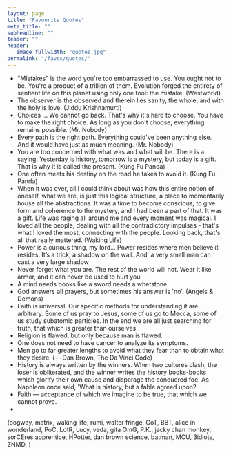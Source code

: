 ```yaml
---
layout: page
title: "Favourite Quotes"
meta_title: ""
subheadline: ""
teaser: ""
header:
   image_fullwidth: "quotes.jpg"
permalink: "/faves/quotes/"
---
```


* "Mistakes" is the word you're too embarrassed to use. You ought not to be. You're a product of a trillion of them. Evolution forged the entirety of sentient life on this planet using only one tool: the mistake. (Westworld)
* The observer is the observed and therein lies sanity, the whole, and with the holy is love. (Jiddu Krishnamurti)
* Choices ... We cannot go back. That's why it's hard to choose. You have to make the right choice. As long as you don't choose, everything remains possible. (Mr. Nobody)
* Every path is the right path. Everything could've been anything else. And it would have just as much meaning. (Mr. Nobody)
* You are too concerned with what was and what will be. There is a saying: Yesterday is history, tomorrow is a mystery, but today is a gift. That is why it is called the present. (Kung Fu Panda)
* One often meets his destiny on the road he takes to avoid it. (Kung Fu Panda)
* When it was over, all I could think about was how this entire notion of oneself, what we are, is just this logical structure, a place to momentarily house all the abstractions. It was a time to become conscious, to give form and coherence to the mystery, and I had been a part of that. It was a gift. Life was raging all around me and every moment was magical. I loved all the people, dealing with all the contradictory impulses - that's what I loved the most, connecting with the people. Looking back, that's all that really mattered. (Waking Life)
* Power is a curious thing, my lord… Power resides where men believe it resides. It’s a trick, a shadow on the wall. And, a very small man can cast a very large shadow
* Never forget what you are. The rest of the world will not. Wear it like armor, and it can never be used to hurt you
* A mind needs books like a sword needs a whetstone
* God answers all prayers, but sometimes his answer is 'no'. (Angels & Demons)
* Faith is universal. Our specific methods for understanding it are arbitrary. Some of us pray to Jesus, some of us go to Mecca, some of us study subatomic particles. In the end we are all just searching for truth, that which is greater than ourselves.
* Religion is flawed, but only because man is flawed.
* One does not need to have cancer to analyze its symptoms.
* Men go to far greater lengths to avoid what they fear than to obtain what they desire. (― Dan Brown, The Da Vinci Code)
* History is always written by the winners. When two cultures clash, the loser is obliterated, and the winner writes the history books-books which glorify their own cause and disparage the conquered foe. As Napoleon once said, 'What is history, but a fable agreed upon?
* Faith ― acceptance of which we imagine to be true, that which we cannot prove.
* 

(oogway, matrix, waking life, rumi, walter fringe, GoT, BBT, alice in wonderland, PoC, LotR, Lucy, veda, gita OmG, P.K., jacky chan monkey, sorCEres apprentice, HPotter, dan brown science, batman, MCU,  3idiots, ZNMD, )
